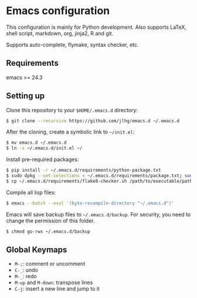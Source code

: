 # Emacs configuration

This configuration is mainly for Python development. Also supports LaTeX, shell script,
markdown, org, jinja2, R and git.

Supports auto-complete, flymake, syntax checker, etc.

## Requirements

emacs >= 24.3

## Setting up

Clone this repository to your `$HOME/.emacs.d` directory:

```bash
$ git clone --recursive https://github.com/jlhg/emacs.d ~/.emacs.d
```

After the cloning, create a symbolic link to `~/init.el`:

```bash
$ mv emacs.d ~/.emacs.d
$ ln -s ~/.emacs.d/init.el ~/
```

Install pre-required packages:

```bash
$ pip install -r ~/.emacs.d/requirements/python-package.txt
$ sudo dpkg --set-selections < ~/.emacs.d/requirements/package.txt; sudo apt-get dselect-upgrade
$ cp ~/.emacs.d/requirements/flake8-checker.sh /path/to/executable/path
```

Compile all lisp files:

```bash
$ emacs --batch --eval '(byte-recompile-directory "~/.emacs.d")'
```

Emacs will save backup files to `~/.emacs.d/backup`. For security, you need to
change the permission of this folder.

```bash
$ chmod go-rwx ~/.emacs.d/backup
```

## Global Keymaps

* `M-;`: comment or uncomment
* `C-_`: undo
* `M-_`: redo
* `M-up` and `M-down`: transpose lines
* `C-j`: insert a new line and jump to it
